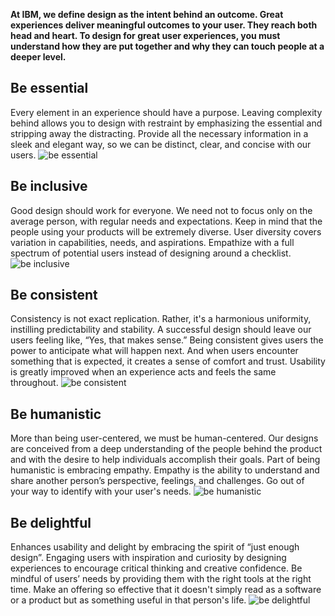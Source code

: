 **At IBM, we define design as the intent behind an outcome. Great experiences deliver meaningful outcomes to your user. They reach both head and heart. To design for great user experiences, you must understand how they are put together and why they can touch people at a deeper level.**

## Be essential

Every element in an experience should have a purpose. Leaving complexity behind allows you to design with restraint by emphasizing the essential and stripping away the distracting. Provide all the necessary information in a sleek and elegant way, so we can be distinct, clear, and concise with our users.
![be essential](images/overview-1.png)

## Be inclusive

Good design should work for everyone. We need not to focus only on the average person, with regular needs and expectations. Keep in mind that the people using your products will be extremely diverse. User diversity covers variation in capabilities, needs, and aspirations. Empathize with a full spectrum of potential users instead of designing around a checklist.
![be inclusive](images/overview-2.png)

## Be consistent

Consistency is not exact replication. Rather, it's a harmonious uniformity, instilling predictability and stability. A successful design should leave our users feeling like, “Yes, that makes sense.” Being consistent gives users the power to anticipate what will happen next. And when users encounter something that is expected, it creates a sense of comfort and trust. Usability is greatly improved when an experience acts and feels the same throughout.
![be consistent](images/overview-3.png)

## Be humanistic

More than being user-centered, we must be human-centered. Our designs are conceived from a deep understanding of the people behind the product and with the desire to help individuals accomplish their goals. Part of being humanistic is embracing empathy. Empathy is the ability to understand and share another personʼs perspective, feelings, and challenges. Go out of your way to identify with your user's needs.
![be humanistic](images/overview-4.png)

## Be delightful

Enhances usability and delight by embracing the spirit of “just enough design”. Engaging users with inspiration and curiosity by designing experiences to encourage critical thinking and creative confidence. Be mindful of usersʼ needs by providing them with the right tools at the right time. Make an offering so effective that it doesn't simply read as a software or a product but as something useful in that person's life.
![be delightful](images/overview-5.png)
